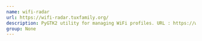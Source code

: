 ```yaml
---
name: wifi-radar
url: https://wifi-radar.tuxfamily.org/
description: PyGTK2 utility for managing WiFi profiles. URL : https://wifi-radar.tuxfamily.org/ Groups : None
group: None
---
```

